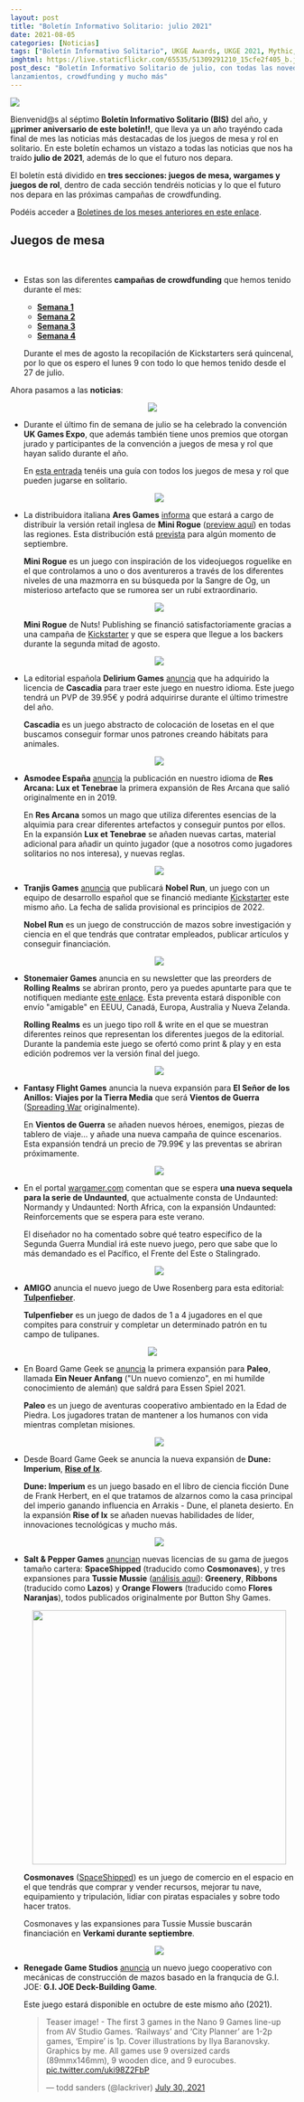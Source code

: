 ```yaml
---
layout: post
title: "Boletín Informativo Solitario: julio 2021"
date: 2021-08-05
categories: [Noticias]
tags: ["Boletín Informativo Solitario", UKGE Awards, UKGE 2021, Mythic, Tulpenfieber, GMT Games, Compass Games, Tiny Battle Publishing, Railways, City Planner, Empire, "G.I. JOE Deck-Building Game", "Schnell Boats: Scourge of the English Channel", Cosmonaves, SpaceShipped, Tussie Mussie, Paleo, "Paleo: Ein neuer Anfang", Across a Thousand Dead Worlds, "Disciples of Bone and Shadow: Conquered Sun Edition", Seekers Beyond The Shroud, "The Lord of the Rings: Journeys in Middle-Earth", "El Señor de los Anillos: Viajes por la Tierra Media", "Dune: Imperium - Rise of Ix","Dune: Imperium", Rolling Realms, Nobel Run, Res Arcana, "Res Arcana: Lux et Tenebrae", Cascadia, "Tunnels & Trolls", "Scream Aim Fire!", Mini Rogue, Apothecaria]
imghtml: https://live.staticflickr.com/65535/51309291210_15cfe2f405_b.jpg
post_desc: "Boletín Informativo Solitario de julio, con todas las novedades,
lanzamientos, crowdfunding y mucho más"
---
```


![](https://live.staticflickr.com/65535/51309291210_15cfe2f405_b.jpg)

 Bienvenid@s al séptimo **Boletín Informativo Solitario (BIS)** del año,
 y **¡¡primer aniversario de este boletín!!**, que lleva ya un año trayéndo
 cada final de mes las noticias más destacadas de los juegos de mesa y rol en
 solitario. En este boletín echamos un vistazo a todas las noticias que nos ha
 traído **julio de 2021**, además de lo que el futuro nos depara.

 El boletín está dividido en **tres secciones: juegos de mesa, wargames y
 juegos de rol**, dentro de cada sección tendréis noticias y lo que el futuro
 nos depara en las próximas campañas de crowdfunding.
  
 Podéis acceder a [Boletines de los meses anteriores en este
 enlace]({{site.baseurl}}/etiqueta/boletin-informativo-solitario/). 
 
## Juegos de mesa

<br>

* Estas son las diferentes **campañas de crowdfunding** que hemos tenido durante
  el mes:
  * **[Semana 1]({{site.baseurl}}/2021/07/05/crowdfunding-0628-0704/)**
  * **[Semana 2]({{site.baseurl}}/2021/07/12/crowdfunding-0705-0711/)**
  * **[Semana 3]({{site.baseurl}}/2021/07/19/crowdfunding-0712-0718/)**
  * **[Semana 4]({{site.baseurl}}/2021/07/26/crowdfunding-0719-0726/)**
  
  Durante el mes de agosto la recopilación de Kickstarters será quincenal, por
  lo que os espero el lunes 9 con todo lo que hemos tenido desde el 27 de
  julio.

Ahora pasamos a las **noticias**:

  <p align="center">
  <img height=""
  src="https://media.ukgamesexpo.co.uk/prod/images/Peoples_Choice_Award_2021.width-500.png"></p>

* Durante el último fin de semana de julio se ha celebrado la convención **UK
  Games Expo**, que además también tiene unos premios que otorgan jurado y
  participantes de la convención a juegos de mesa y rol que hayan salido
  durante el año.
  
  En [esta entrada]({{site.baseurl}}/2021/07/15/noticias-premios-ukge-2021/) tenéis una guía con todos los juegos de mesa y rol que
  pueden jugarse en solitario.
  
  <p align="center">
  <img height=""
  src="https://cf.geekdo-images.com/kdbwl36AN3L6EAmFUZdDFA__imagepage/img/JNVANuAhcoRatYZERMZCJj0F0Js=/fit-in/900x600/filters:no_upscale():strip_icc()/pic4608534.jpg"></p>

* La distribuidora italiana **Ares Games**
  [informa](https://twitter.com/AresGamesSrl/status/1410875698315726848?s=09)
  que estará a cargo de distribuir la versión retail inglesa de **Mini Rogue**
  ([preview aquí]({{site.baseurl}}/2020/05/23/ojeando-mini-rogue/)) en todas
  las regiones. Esta distribución está
  [prevista](https://www.aresgames.eu/games/nuts-publishing/mini-rogue) para
  algún momento de septiembre.
  
  **Mini Rogue** es un juego con inspiración de los videojuegos roguelike en el
  que controlamos a uno o dos aventureros a través de los diferentes niveles de
  una mazmorra en su búsqueda por la Sangre de Og, un misterioso artefacto que
  se rumorea ser un rubí extraordinario.

  <p align="center">
  <img height=""
  src="https://www.aresgames.eu/wp/wp-content/uploads/2021/05/800x600-nuts_publishing-20051-mini_rogue-layout.jpg"></p> 
  
  **Mini Rogue** de Nuts! Publishing se financió satisfactoriamente gracias a
  una campaña de
  [Kickstarter](https://www.kickstarter.com/projects/483438961/mini-rogue) y
  que se espera que llegue a los backers durante la segunda mitad de agosto.

  <p align="center">
  <img height=""
  src="https://cf.geekdo-images.com/MjeJZfulbsM1DSV3DrGJYA__imagepage/img/0ksox22FKLq-Z-rsbBlF2IDG9x0=/fit-in/900x600/filters:no_upscale():strip_icc()/pic5100691.jpg"></p>

* La editorial española **Delirium Games**
  [anuncia](https://twitter.com/games_delirium/status/1417076932232065028) que
  ha adquirido la licencia de **Cascadia** para traer este juego en nuestro
  idioma. Este juego tendrá un PVP de 39.95€ y podrá adquirirse durante el
  último trimestre del año.
   
  **Cascadia** es un juego abstracto de colocación de losetas en el que
  buscamos conseguir formar unos patrones creando hábitats para animales.
   
  <p align="center">
  <img height=""
  src="https://asmodee.es/wp-content/uploads/2021/07/02072021-Presentacion-Res-Arcana-Lux-et-Tenebree01.png"></p>

* **Asmodee España** [anuncia](https://twitter.com/Asmodee_Spain/status/1411980674022531072?s=09)
  la publicación en nuestro idioma de **Res Arcana: Lux et Tenebrae** la
  primera expansión de Res Arcana que salió originalmente en in 2019.
  
  En **Res Arcana** somos un mago que utiliza diferentes esencias de la alquimia
  para crear diferentes artefactos y conseguir puntos por ellos. En la
  expansión **Lux et Tenebrae** se añaden nuevas cartas, material adicional
  para añadir un quinto jugador (que a nosotros como jugadores solitarios no
  nos interesa), y nuevas reglas.

  <p align="center">
  <img height=""
  src="https://tranjisgames.com/wp-content/uploads/2021/07/Nobel-Run-Web.png"></p>

* **Tranjis Games**
  [anuncia](https://tranjisgames.com/tranjis-games-ficha-juego-nobel-run/) que
  publicará **Nobel Run**, un juego con un equipo de desarrollo español que se financió
  mediante
  [Kickstarter](https://www.kickstarter.com/projects/garaizar/nobel-run) este
  mismo año. La fecha de salida provisional es principios de 2022.
  
  **Nobel Run** es un juego de construcción de mazos sobre investigación y
  ciencia en el que tendrás que contratar empleados, publicar artículos y
  conseguir financiación.

  <p align="center">
  <img height=""
  src="https://cf.geekdo-images.com/5TZ5YfDo_r9vNNvWTl_pzw__imagepage/img/qV597fd5a64cdO8VFB5_j1W_HsE=/fit-in/900x600/filters:no_upscale():strip_icc()/pic6313647.jpg"></p>

* **Stonemaier Games** anuncia en su newsletter que las preorders de **Rolling
  Realms** se abriran pronto, pero ya puedes apuntarte para que te notifiquen
  mediante [este
  enlace](https://stonemaiergames.us1.list-manage.com/subscribe?u=09ac14cf4204b623f977b3476&id=e5283efdcf). Esta
  preventa estará disponible con envío "amigable" en EEUU, Canadá, Europa,
  Australia y Nueva Zelanda.
  
  **Rolling Realms** es un juego tipo roll & write en el que se muestran
  diferentes reinos que representan los diferentes juegos de la
  editorial. Durante la pandemia este juego se ofertó como print & play y en
  esta edición podremos ver la versión final del juego.

  <p align="center">
  <img height=""
  src="https://cf.geekdo-images.com/f_hnw6s5SsA4u8KoeZ8OdA__imagepage/img/ONq6mhonHcPRNuVGZ4L117F4bpQ=/fit-in/900x600/filters:no_upscale():strip_icc()/pic6273164.png"></p>

* **Fantasy Flight Games** anuncia la nueva expansión para **El Señor de los
  Anillos: Viajes por la Tierra Media** que será **Vientos de Guerra**
  ([Spreading
  War](https://boardgamegeek.com/boardgameexpansion/342189/lord-rings-journeys-middle-earth-spreading-war-exp)
  originalmente). 
  
  En **Vientos de Guerra** se añaden nuevos héroes, enemigos, piezas de tablero
  de viaje... y añade una nueva campaña de quince escenarios. Esta expansión
  tendrá un precio de 79.99€ y las preventas se abriran próximamente.

  <p align="center">
  <img height=""
  src="https://cf.geekdo-images.com/TVCI92YdCPSLy2az5M-ctQ__imagepage/img/Df1AQgO_8Mo8d7eePF_BG5AOfAI=/fit-in/900x600/filters:no_upscale():strip_icc()/pic6189072.jpg"></p>

* En el portal
  [wargamer.com](https://www.wargamer.com/undaunted-reinforcements/sequel-reveal)
  comentan que se espera **una nueva sequela para la serie de Undaunted**, que
  actualmente consta de Undaunted: Normandy y Undaunted: North Africa, con la
  expansión Undaunted: Reinforcements que se espera para este verano.
  
  El diseñador no ha comentado sobre qué teatro específico de la Segunda Guerra
  Mundial irá este nuevo juego, pero que sabe que lo más demandado es el
  Pacífico, el Frente del Este o Stalingrado.

  <p align="center">
  <img height=""
  src="https://cf.geekdo-images.com/YGkV9K-CRs-JnJo1V4MWiw__imagepage/img/zWlp166T35yEFpcxNXIjl7Q4zVA=/fit-in/900x600/filters:no_upscale():strip_icc()/pic6315000.jpg"></p>

* **AMIGO** anuncia el nuevo juego de Uwe Rosenberg para esta editorial:
  **[Tulpenfieber](https://boardgamegeek.com/boardgame/341918/tulpenfieber)**.

  **Tulpenfieber** es un juego de dados de 1 a 4 jugadores en el que compites
  para construir y completar un determinado patrón en tu campo de tulipanes.

<p align="center">
  <img height=""
  src="https://cf.geekdo-images.com/06fbNXA4NIsltInp0JNefQ__imagepage/img/Bam8bWLsdJYqJj9xtU7WZEv9F9g=/fit-in/900x600/filters:no_upscale():strip_icc()/pic6279154.jpg"></p>

* En Board Game Geek se
  [anuncia](https://boardgamegeek.com/boardgameexpansion/342501/paleo-ein-neuer-anfang)
  la primera expansión para **Paleo**, llamada **Ein Neuer Anfang** ("Un nuevo
  comienzo", en mi humilde conocimiento de alemán) que saldrá para Essen
  Spiel 2021.
  
  **Paleo** es un juego de aventuras cooperativo ambientado en la Edad de
  Piedra. Los jugadores tratan de mantener a los humanos con vida mientras
  completan misiones.
  
  <p align="center">
  <img height=""
  src="https://cf.geekdo-images.com/YWHB6f-fyVwjSyXh5nK2Xw__imagepage/img/pNvO3c-GhSglpu56151oWXuG4ng=/fit-in/900x600/filters:no_upscale():strip_icc()/pic6267299.png"></p>

* Desde Board Game Geek se anuncia la nueva expansión de **Dune: Imperium**,
  **[Rise of Ix](https://boardgamegeek.com/boardgameexpansion/342031/dune-imperium-rise-ix)**.
  
  **Dune: Imperium** es un juego basado en el libro de ciencia ficción Dune de
  Frank Herbert, en el que tratamos de alzarnos como la casa principal del
  imperio ganando influencia en Arrakis - Dune, el planeta desierto. En la
  expansión **Rise of Ix** se añaden nuevas habilidades de líder, innovaciones
  tecnológicas y mucho más.
  
  <p align="center">
  <img height=""
  src="https://cf.geekdo-images.com/SWkrnw_lB-X43BeYUu4FWw__imagepage/img/X7DOjiPfbUn7e5bcbsJB_msJk8Q=/fit-in/900x600/filters:no_upscale():strip_icc()/pic4412657.jpg"></p>

* **Salt & Pepper Games**
  [anuncian](https://saltandpeppergames.es/nuevos-lanzamientos-tussie-mussie-las-expansiones-estofado-y-cosmonaves/)
  nuevas licencias de su gama de juegos tamaño cartera: **SpaceShipped**
  (traducido como **Cosmonaves**), y tres expansiones para **Tussie Mussie**
  ([análisis aquí]({{site.baseurl}}/2019/06/06/analisis-tussie-mussie/)):
  **Greenery**, **Ribbons** (traducido como **Lazos**) y **Orange Flowers**
  (traducido como **Flores Naranjas**), todos publicados originalmente por
  Button Shy Games.
  
   <p align="center">
   <img height="450"
   src="https://cf.geekdo-images.com/gVsaw5vOMgUdsu40lxrkxg__imagepage/img/Nxx_gw4WFiQQ-5u3dpqBl09w3zs=/fit-in/900x600/filters:no_upscale():strip_icc()/pic5826797.jpg"></p>
  
  **Cosmonaves**
  ([SpaceShipped](https://boardgamegeek.com/boardgame/283792/spaceshipped)) es
  un juego de comercio en el espacio en el que tendrás que comprar y vender
  recursos, mejorar tu nave, equipamiento y tripulación, lidiar con piratas
  espaciales y sobre todo hacer tratos.
  
  Cosmonaves y las expansiones para Tussie Mussie buscarán financiación en
  **Verkami durante septiembre**.

  <p align="center">
  <img height=""
  src="https://cf.geekdo-images.com/0lWQRlVnTZwzNrHhnQoRQg__imagepage/img/g6QLRK-ire8TD5p8XqjRYogoUpc=/fit-in/900x600/filters:no_upscale():strip_icc()/pic6305717.png"></p>

* **Renegade Game Studios**
  [anuncia](https://twitter.com/BoardGameGeek/status/1420794082230771718) un
  nuevo juego cooperativo con mecánicas de construcción de mazos basado en la
  franqucia de G.I. JOE: **G.I. JOE Deck-Building Game**.
  
  Este juego estará disponible en octubre de este mismo año (2021).

  <blockquote class="twitter-tweet"><p lang="en" dir="ltr">Teaser image! - The
  first 3 games in the Nano 9 Games line-up from AV Studio Games. ‘Railways’
  and ‘City Planner’ are 1-2p games, ‘Empire’ is 1p. Cover illustrations by
  Ilya Baranovsky. Graphics by me. All games use 9 oversized cards
  (89mmx146mm), 9 wooden dice, and 9 eurocubes. <a
  href="https://t.co/uki98Z2FbP">pic.twitter.com/uki98Z2FbP</a></p>&mdash; todd
  sanders (@lackriver) <a
  href="https://twitter.com/lackriver/status/1421169939285749761?ref_src=twsrc%5Etfw">July
  30, 2021</a></blockquote> <script async
  src="https://platform.twitter.com/widgets.js" charset="utf-8">

* **Todd Sanders** nos muestra una pequeña preview de los tres próximos juegos
  que sacará **AV Studio Games**: **Railways** de Alban Viard, **City Planner**
  de Alaban Viard y Todd Sanders, y **Empire** de Todd Sanders (este último
  podría basarse en la versión print & play de
  [Empire](https://boardgamegeek.com/boardgame/282581/empire) de 2019).
  
  Todos estos juegos formarán parte de la línea **Nano Games** de AV Studio
  Games y constan de 9 cartas sobredimensionadas, 9 dados y 9 cubos.

## Wargames

  <p align="center">
  <img height=""
  src="https://cf.geekdo-images.com/80SIADKu6HtuKhdR2Aagiw__imagepage/img/gAX5ZvDCn51vLYdJE0Q9mOyKFmk=/fit-in/900x600/filters:no_upscale():strip_icc()/pic6283857.jpg"></p>

* La editorial **Tiny Battle Publishing**
  [publica](https://tinybattlepublishing.com/products/scream-aim-fire?s=09) un
  nuevo wargame táctico en solitario ambientado en la Segunda Guerra Mundial:
  **Scream, Aim, Fire!**.
  
  El juego está diseñado por Jay Kirkpatrick, autor que actualmente tiene el
  también juego en solitario [Sniper Kill
  Confirmed](https://boardgamegeek.com/boardgame/340282/sniper-kill-confirmed)
  en las preventas de Compass  Games.
  
  **Scream, Aim, Fire!** es un juego táctico en solitario a nivel de squad en
  el que vives las consecuencias directas del Día-D . Podéis conseguir este
  juego por 32$ (en oferta) desde la página web de la editorial o en versión
  print & play por 12$ desde [Wargame
  Vault](https://www.wargamevault.com/product/362506/Scream-Aim-Fire).

   <p align="center">
   <img height=""
   src="https://cf.geekdo-images.com/Niap5VC0iC3odCDic8sWYQ__imagepage/img/0AxxjUEezODzzIkHeRj9Yo2zWNA=/fit-in/900x600/filters:no_upscale():strip_icc()/pic6278877.jpg"></p>

* **Compass Games** ha abierto las
  [preventas](https://www.compassgames.com/product/schnell-boats-scourge-of-the-english-channel-pay-later/)
  de **Schnell Boats: Scourge of the English Channel** un juego en solitario
  táctivo y narrativo, en el que como Kommandant dirigirás un escuadrón de
  cuatro barcos torpederos Kriegsmarine alemanes en misiones contra los Aliados
  en el canal de la Mancha durante 1943 a 1944.
  
  Puedes conseguirlo desde la [página de Compass
  Games](https://www.compassgames.com/product/schnell-boats-scourge-of-the-english-channel-pay-later/)
  por $52. 

  <p align="center">
  <img height=""
  src="https://mcusercontent.com/64afd67af980f39db7df40b12/images/4e7dd9d6-7c80-af3f-2d55-010801dd55e9.jpg"></p>

* Entrando con **GMT Games** en su newsletter mensual
  [anuncian](https://mailchi.mp/7f47dabb6cea/july-update-from-gmt-new-p500s-art-sneak-peeks-design-and-production-updates-and-more)
  un mapa montado para el nuevo juego de Mark Simonitch,
  [Salerno'43](https://www.gmtgames.com/p-868-salerno-43.aspx), y podemos ver
  la versión final de la descripción que tendrá la caja de **Almoravid:
  Reconquista and Riposte in Spain, 1085-1086**, el nuevo juego de Volko
  Ruhnke.

  <p align="center">
  <img height=""
  src="https://gallery.mailchimp.com/64afd67af980f39db7df40b12/images/31820119-bdf1-49fd-aa5a-8b176edbb151.jpg"></p>

* **GMT Games** también
  [anuncia](https://mailchi.mp/2c304715fe38/gmt-summer-sale-coming-august-4th)
  que este año volverán a tener rebajas de todos los juegos de la editorial
  actualmente en stock (no hay más rebajas de juegos en P500). Estas rebajas
  solamente son para los clientes que hayan pedido
  un juego de su programa P500 durante 2020 y hasta el 31 de julio de 2021, ese
  pedido debe haberse enviado ya o estar en proceso de envío.
  
  Si hiciste un pedido P500 a GMT durante esas fechas puedes tener un 50% de
  descuento en dos juegos con el código "GMTSale2021" y el envío será
  Euro-friendly.
  
  Estas rebajas durarán hasta el 11 de agosto (UTC -7) o hasta fin de
  existencias.

### Chollos

Llegamos a la sección sobre las **mejores ofertas de juegos de mesa en
Amazon**. Como sabréis, los links son de afiliado y os agradezco mucho que
utilicéis esos links.

* **[Imperium: Classics](https://amzn.to/3vnuyyE)**: **26€** (PVP: 30£, 35€),
  inglés, 2021, Osprey Games.
* **[Imperium: Legends](https://amzn.to/3nuIggu)**: **26€** (PVP: 30£, 35€),
  inglés, 2021, Osprey Games.
* **[Los Castillos de Borgoña](https://amzn.to/3y7ddvf):** **32€** (PVP: 45€),
  español, Alea (2019).
* **[Gloomhaven](https://amzn.to/3b3Dd2e)**: **138€** (PVP: 160€), inglés, 2017,
  Cephalofair Games.

**Preventas:**
  * **[Undaunted: Reinforcements](https://amzn.to/3r5NtM8):** **25€** (PVP: 30£),
  inglés, 2021, Osprey Games.

### Lo que el futuro nos depara en el crowdfunding de juegos de mesa 

Tras las noticias pasamos a ver qué **juegos en solitario**
[están anunciados](https://boardgamegeek.com/geeklist/192002/prelaunched-kickstarter-board-game-projects/page/1)
en las diferentes plataformas de **crowdfunding** (Kickstarter, Gamefound ó
Verkami) para **agosto**, como ya estamos a día 5 de agosto he omitido los que
ya se encuentran en crowdfunding:

  <p align="center">
  <img height=""
  src="https://cf.geekdo-images.com/-pwzIEY6rEd1a1_wihD57g__imagepage/img/DJhoSWd2-4-015KPyxhvIKzmAkY=/fit-in/900x600/filters:no_upscale():strip_icc()/pic5816061.png"></p>

* **[Amass](https://boardgamegeek.com/boardgame/325433/amass)** es un  juego de
  colocación de trabajadores, dados y selección de acciones en el que debes
  completar tu contrato minero mientras recolectas recursos.

  Campaña de Kickstarter **el 10 de agosto**. Precampaña
  [aquí](https://www.kickstarter.com/projects/dfgames/amass-the-battle-for-resources-on-planet-xs?ref=mazmorreoensolitario).

  <p align="center">
  <img height=""
  src="https://cf.geekdo-images.com/edRT42cgPY_6934lktuOZg__imagepage/img/qomj5DqSSPfIFlUxZFf99_G1Lo0=/fit-in/900x600/filters:no_upscale():strip_icc()/pic5618063.jpg"></p>

* **[Masters of The Universe: Fields of Eternia The Board
  Game](https://boardgamegeek.com/boardgame/317526/masters-universe-fields-eternia-board-game)**
  es un juego basado en tus personajes favoritos: He-Man, Skeletor, She-Ra,
  Evil-Lyn, Man-At-Arms, Beast Man, Teela y otros.

  Campaña de Kickstarter **el 10 de agosto**.

  <p align="center">
  <img height=""
  src="https://cf.geekdo-images.com/_hN8NvO0BV_Ws6eALXCKAA__imagepage/img/n8ILwmMWZpyUdBcxCiIyOVhuG2k=/fit-in/900x600/filters:no_upscale():strip_icc()/pic6106524.png"></p>

* **[Wild:
  Serengeti](https://boardgamegeek.com/boardgame/335427/wild-serengeti)** (se
  retrasa desde julio) es un
  juego que combina elementos tipo puzle con elementos de construcción de
  motores (engine-building) y gestión de colecciones (set collection).
  
  Campaña de Kickstarter **el 18 de agosto**, fecha sin concretar.

  <p align="center">
  <img height=""
  src="https://cf.geekdo-images.com/B1h4rA9VVLB6-3NxDucMLw__imagepage/img/oEVj067FlzCFizD37G-MAYP6qFE=/fit-in/900x600/filters:no_upscale():strip_icc()/pic6294970.png"></p>

* En **[Mythic
  Mischief](https://boardgamegeek.com/boardgame/342894/mythic-mischief)**
  eres una facción de estudiantes del colegio Mythic y debes competir para
  evitar al Tomekeeper de la biblioteca de la escuela.

  Campaña de Kickstarter **el 31 de agosto**.

## Juegos de rol

  <p align="center">
  <img height=""
  src="https://cdn.shopify.com/s/files/1/0025/6006/5625/products/20210717_104538_2000x.jpg?v=1626549773"></p>

* Empezando con **Blackoath Entertainment**, ya se puede conseguir la edición
  en **tapa blanda** de **Disciples of Bone & Shadow: Conquered Sun Edition**
  por 25$ desde la página de [Exalted
  Funeral](https://www.exaltedfuneral.com/products/disciples-of-bone-shadow-conquered-sun-edition-pdf?_pos=2&_sid=b63e6f7a3&_ss=r).
  
  Además, se también se encuentra disponible **una nueva tirada de libros de
  Seekers Beyond The Shroud**, que se corresponde a la versión en PDF más
  actualizada. Podéis conseguir este libro también desde [Exalted
  Funeral](https://www.exaltedfuneral.com/collections/blackoath/products/seekers-beyond-the-shroud) por 35$.

   <p align="center">
   <img height=""
   src="https://images.squarespace-cdn.com/content/v1/5d9b9e602f7a5637cf2b6c41/1627514893026-39CH0TDRUPW8IO4EJRIB/image-asset.png?format=1000w"></p>
   <p align="center">
   <img height="450"
   src="https://images.squarespace-cdn.com/content/v1/5d9b9e602f7a5637cf2b6c41/1627515046318-K7G9K6VU84LAGSKE8B1A/Deep+Diver+1.jpg?format=1000w"></p>

* Siguiendo con **Blackoath Entertainment**, se
  [anuncia](https://blackoathgames.com/across-a-thousand-dead-worlds) un
  nuevo juego en solitario (con Game Master opcional) de horror y
  exploración espacial: **Across a Thousand Dead Worlds**, por Alex T.
  
  **Accross a Thousand Dead Worlds** es un juego de rol de 1 a 5 jugadores con
  Game Master opcional (puedes jugarlo perfectamente en solitario) en el que te
  encuentras en la estación espacial Karum, una reliquia dejada atrás por los
  Àrsaidh, una antigua raza alienígena. Desde esta estación deberás embarcarte
  en tu trabajo como *Deep Diver* en diferentes misiones con el objetivo de
  explorar antiguas naves Àrsaidh abandonadas y volver a la estación Karum con
  todo lo que pueda tener algún tipo de valor.
  
  Tiene previsto buscar financiación mediante una **campaña de Kickstarter en
  el último trimestre de 2021**.

  <p align="center">
  <img height=""
  src="https://ksr-ugc.imgix.net/assets/032/150/800/d44422fdc3f439676f5df4e334084cce_original.png?ixlib=rb-2.1.0&crop=faces&w=1024&h=576&fit=crop&v=1611745618&auto=format&frame=1&q=92&s=c5fa8479020988bf98028bde40505449"></p> 
  
* Anna Blackwell, autora de los juegos de rol en solitario DELVE,
  UMBRA y RISE acaba de sacar **Apothecaria**, un juego de rol de escritura
  creativa en el que eres la bruja de un pueblo y te ganas la vida creando
  pociones.
    
  **Apothecaria** fue financiado gracias a una campaña de
  [Kickstarter](https://www.kickstarter.com/projects/diamondblood/apothecaria?ref=mazmorreoensolitario)
  durante [Zine Quest
    3]({{site.baseurl}}/2021/01/31/rol-zinequest-3-en-solitario/) de este año.
    
  Podéis conseguirlo en PDF desde
  [itch.io](https://blackwellwriter.itch.io/apothecaria) por 13$ y en
  [físico](https://www.blackwellwriter.com/) por 15£ desde la página de la
  autora.

  <p align="center">
  <img height="450"
  src="https://image.jimcdn.com/app/cms/image/transf/none/path/sc89aac5fd90f4e9a/image/i232f45d8e30f4bbb/version/1614298912/image.jpg"></p>  
  
* La editorial **Hirukoa**
  [anuncia](https://twitter.com/Ed_Hirukoa/status/1411245188455047168?s=09)
  que ya se encuentran disponibles las aventuras en solitario de **Tunnels &
  Trolls**. Podéis conseguirlas por 12€ cada una desde [la página
  web](https://www.hirukoa.es/tienda/) de la editorial.
    
  **Tunnels & Trolls** es un sistema originalmente publicado en 1975 que busca
  tener unas regĺas fáciles y simples que permitan convertir a los jugadores en
  héroes.

  <p align="center">
  <img height="450"
  src="https://dtrpg-public-files.s3.us-east-2.amazonaws.com/images/480/362884.jpg"></p> 

* La revista de Mythic de **Tana Pigeon** trae un nuevo fascículo en julio, [Mythic Magazine Volume
  7](https://www.drivethrurpg.com/product/362884/Mythic-Magazine-Volume-7?affiliate_id=1914894),
  disponible en DriveThruRPG por 4.95$.
  
  En esta entrega se añaden reglas para para generar naves espaciales de forma
  aleatoria y consejos para personalizar una aventura en solitario antes de
  comenzar.


Y esto es todo por este mes, ¡nos vemos en el siguiente **Boletín Informativo
Solitario**!
<hr>

<small>Nota: Las imágenes de los juegos pertenecen sus respectivos
    autores.</small>
